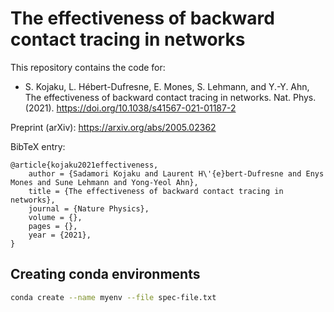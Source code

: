 # The effectiveness of backward contact tracing in networks

This repository contains the code for: 


- S. Kojaku, L. Hébert-Dufresne, E. Mones, S. Lehmann, and Y.-Y. Ahn, The effectiveness of backward contact tracing in networks. Nat. Phys. (2021). https://doi.org/10.1038/s41567-021-01187-2 


Preprint (arXiv): https://arxiv.org/abs/2005.02362


BibTeX entry:

```
@article{kojaku2021effectiveness,
    author = {Sadamori Kojaku and Laurent H\'{e}bert-Dufresne and Enys Mones and Sune Lehmann and Yong-Yeol Ahn},
    title = {The effectiveness of backward contact tracing in networks},
    journal = {Nature Physics},
    volume = {},
    pages = {},
    year = {2021},
}
```

## Creating conda environments

```sh
conda create --name myenv --file spec-file.txt
```
